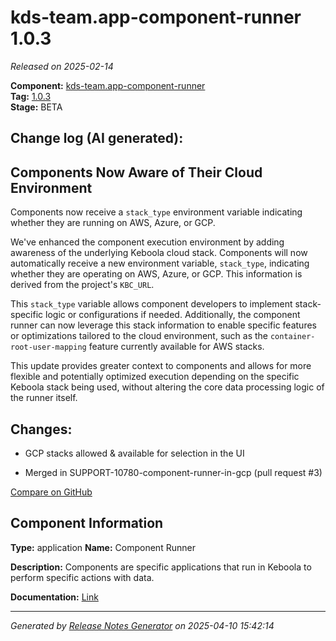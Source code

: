 #  kds-team.app-component-runner 1.0.3

_Released on 2025-02-14_

**Component:** [kds-team.app-component-runner](https://github.com/keboola/component-component-runner)  
**Tag:** [1.0.3](https://github.com/keboola/component-component-runner/releases/tag/1.0.3)  
**Stage:** BETA


## Change log (AI generated):
## Components Now Aware of Their Cloud Environment
Components now receive a `stack_type` environment variable indicating whether they are running on AWS, Azure, or GCP.

We've enhanced the component execution environment by adding awareness of the underlying Keboola cloud stack. Components will now automatically receive a new environment variable, `stack_type`, indicating whether they are operating on AWS, Azure, or GCP. This information is derived from the project's `KBC_URL`.

This `stack_type` variable allows component developers to implement stack-specific logic or configurations if needed. Additionally, the component runner can now leverage this stack information to enable specific features or optimizations tailored to the cloud environment, such as the `container-root-user-mapping` feature currently available for AWS stacks.

This update provides greater context to components and allows for more flexible and potentially optimized execution depending on the specific Keboola stack being used, without altering the core data processing logic of the runner itself.



## Changes:



- GCP stacks allowed & available for selection in the UI 




- Merged in SUPPORT-10780-component-runner-in-gcp (pull request #3) 



[Compare on GitHub](https://github.com/keboola/component-component-runner/compare/1.0.2...1.0.3)



## Component Information
**Type:** application
**Name:** Component Runner

**Description:** Components are specific applications that run in Keboola to perform specific actions with data.


**Documentation:** [Link](https://github.com/keboola/component-component-runner/blob/main/README.md)



---
_Generated by [Release Notes Generator](https://github.com/keboola/release-notes-generator)
on 2025-04-10 15:42:14_